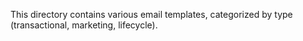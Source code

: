 This directory contains various email templates, categorized by type (transactional, marketing, lifecycle).